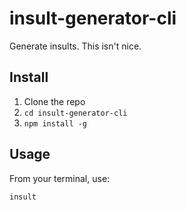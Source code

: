 # insult-generator-cli
Generate insults. This isn't nice.

## Install

1. Clone the repo
1. `cd insult-generator-cli`
1. `npm install -g`

## Usage

From your terminal, use:

```
insult
```

